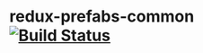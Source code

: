 # redux-prefabs-common [![Build Status](https://travis-ci.org/joernb/redux-prefabs-common.svg?branch=master)](https://travis-ci.org/joernb/redux-prefabs-common)

